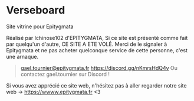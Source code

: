 # Verseboard
Site vitrine pour Epitygmata


Réalisé par Ichinose102 d'EPITYGMATA,
Si ce site est présenté comme fait par quelqu'un d'autre, CE SITE A ETE VOLÉ. 
Merci de le signaler à Epitygmata et ne pas acheter quelconque service de cette personne, c'est une arnaque. 
> gael.tournier@epitygmata.fr
> https://discord.gg/nKmrsHdQ4v
> Ou contactez gael.tournier sur Discord ! 

Si vous avez apprécié ce site web, n'hésitez pas à aller regarder notre site web -> https://wwww.epitygmata.fr <3


